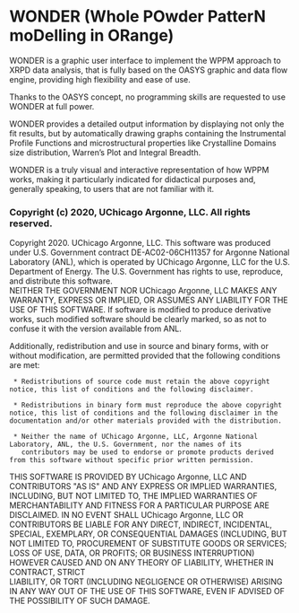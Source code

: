 # WONDER (Whole POwder PatterN moDelling in ORange)

WONDER is a graphic user interface to implement the WPPM approach to XRPD data analysis, that is fully based on the OASYS graphic and data flow engine, providing high flexibility and ease of use. 

Thanks to the OASYS concept, no programming skills are requested to use WONDER at full power.

WONDER provides a detailed output information by displaying not only the fit results, but by automatically drawing graphs containing the Instrumental Profile Functions and microstructural properties like Crystalline Domains size distribution, Warren’s Plot and Integral Breadth.

WONDER is a truly visual and interactive representation of how WPPM works, making it particularly indicated for didactical purposes and, generally speaking, to users that are not familiar with it.


### Copyright (c) 2020, UChicago Argonne, LLC. All rights reserved.         
                                                                         
Copyright 2020. UChicago Argonne, LLC. This software was produced under U.S. Government contract DE-AC02-06CH11357 for Argonne National Laboratory (ANL), which is operated by UChicago Argonne, LLC for the U.S. Department of Energy. The U.S. Government has rights to use, reproduce, and distribute this software.  
NEITHER THE GOVERNMENT NOR UChicago Argonne, LLC MAKES ANY WARRANTY, EXPRESS OR IMPLIED, OR ASSUMES ANY LIABILITY FOR THE USE OF THIS SOFTWARE.  If software is modified to produce derivative works, such modified software should be clearly marked, so as not to confuse it with the version available from ANL.                                                               
                                                                         
Additionally, redistribution and use in source and binary forms, with or without modification, are permitted provided that the following  conditions are met:                                                     
                                                                         
     * Redistributions of source code must retain the above copyright notice, this list of conditions and the following disclaimer.     
                                                                         
     * Redistributions in binary form must reproduce the above copyright notice, this list of conditions and the following disclaimer in the documentation and/or other materials provided with the distribution.                                                     
                                                                         
     * Neither the name of UChicago Argonne, LLC, Argonne National Laboratory, ANL, the U.S. Government, nor the names of its        
       contributors may be used to endorse or promote products derived from this software without specific prior written permission.     
                                                                         
 THIS SOFTWARE IS PROVIDED BY UChicago Argonne, LLC AND CONTRIBUTORS "AS IS" AND ANY EXPRESS OR IMPLIED WARRANTIES, INCLUDING, BUT NOT LIMITED TO, THE IMPLIED WARRANTIES OF MERCHANTABILITY AND FITNESS FOR A PARTICULAR PURPOSE ARE DISCLAIMED. IN NO EVENT SHALL UChicago Argonne, LLC OR CONTRIBUTORS BE LIABLE FOR ANY DIRECT, INDIRECT, INCIDENTAL, SPECIAL, EXEMPLARY, OR CONSEQUENTIAL DAMAGES (INCLUDING, BUT NOT LIMITED TO, PROCUREMENT OF SUBSTITUTE GOODS OR SERVICES; LOSS OF USE, DATA, OR PROFITS; OR BUSINESS INTERRUPTION) HOWEVER CAUSED AND ON ANY THEORY OF LIABILITY, WHETHER IN CONTRACT, STRICT      
 LIABILITY, OR TORT (INCLUDING NEGLIGENCE OR OTHERWISE) ARISING IN ANY WAY OUT OF THE USE OF THIS SOFTWARE, EVEN IF ADVISED OF THE POSSIBILITY OF SUCH DAMAGE.                                             
 
